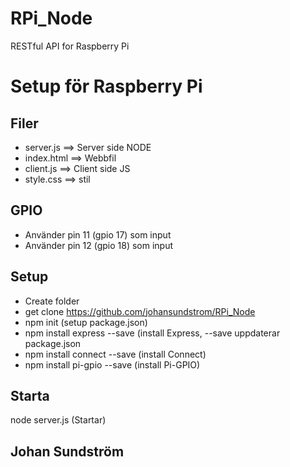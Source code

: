 # RPi_Node
RESTful API for Raspberry Pi
# Setup för Raspberry Pi

## Filer
* server.js ==> Server side NODE
* index.html ==> Webbfil
* client.js ==> Client side JS
* style.css ==> stil

## GPIO
* Använder pin 11 (gpio 17) som input
* Använder pin 12 (gpio 18) som input

## Setup
* Create folder
* get clone https://github.com/johansundstrom/RPi_Node
* npm init (setup package.json)
* npm install express --save (install Express, --save uppdaterar package.json
* npm install connect --save (install Connect)
* npm install pi-gpio --save (install Pi-GPIO)

## Starta
node server.js (Startar)

## Johan Sundström
